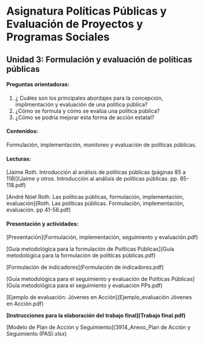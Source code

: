 # Asignatura Políticas Públicas y Evaluación de Proyectos y Programas Sociales

## Unidad 3:  Formulación y evaluación de políticas públicas    

#### Preguntas orientadoras:

1. ¿ Cuáles son los principales abordajes para la concepción, implimentación y evaluación de una política pública?
2. ¿Cómo se formula y cómo se evalúa una política pública?
3. ¿Cómo se podría mejorar esta forma de acción estatal?

#### Contenidos:

Formulación, implementación, monitoreo y evaluación de políticas públicas.

#### Lecturas: 

[Jaime Roth. Introducción al análisis de políticas públicas (páginas 85 a 118)](Jaime y otros. Introducción al análisis de políticas públicas. pp. 85-118.pdf)

[André Nöel Roth. Las políticas públicas, formulación, implementación, evaluación](Roth. Las políticas públicas. Formulación, implementación, evaluación. pp 41-56.pdf)

#### Presentación y actividades:

[Presentación](Formulación, implementación, seguimiento y evaluación.pdf)

[Guía metodológica para la formulación de Políticas Públicas](Guía metodológica para la formulación de políticas públicas.pdf)

[Formulación de indicadores](Formulación de indicadores.pdf)

[Guía metodológica para el seguimiento y evaluación de Políticas Públicas](Guía metodológica para el seguimiento y evaluación PPs.pdf)

[Ejemplo de evaluación: Jóvenes en Acción](Ejemplo_evaluación Jóvenes en Acción.pdf)



**[Instrucciones para la elaboración del trabajo final](Trabajo final.pdf)**

[Modelo de Plan de Acción y Seguimiento](3914_Anexo_Plan de Acción y Seguimiento (PAS).xlsx)

















